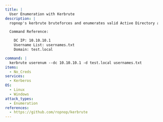 ```yaml
---
title: |
  User Enumeration with Kerbrute
description: |
  ropnop's kerbrute bruteforces and enumerates valid Active Directory accounts through Kerberos Pre-Authentication. The following command will attempt to enumerate valid usernames given a list of usernames to try.

  Command Reference:

  	DC IP: 10.10.10.1
  	Username List: usernames.txt
  	Domain: test.local

command: |
  kerbrute userenum --dc 10.10.10.1 -d test.local usernames.txt
items:
  - No_Creds
services:
  - Kerberos
OS:
  - Linux
  - Windows
attack_types:
  - Enumeration
references:
  - https://github.com/ropnop/kerbrute
---
```

